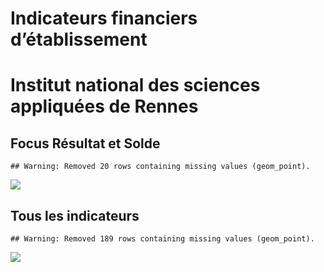Indicateurs financiers d’établissement
================

# Institut national des sciences appliquées de Rennes

## Focus Résultat et Solde

    ## Warning: Removed 20 rows containing missing values (geom_point).

![](institut_national_des_sciences_appliquées_de_rennes_files/figure-gfm/etab.focus-1.png)<!-- -->

## Tous les indicateurs

    ## Warning: Removed 189 rows containing missing values (geom_point).

![](institut_national_des_sciences_appliquées_de_rennes_files/figure-gfm/etab-1.png)<!-- -->
